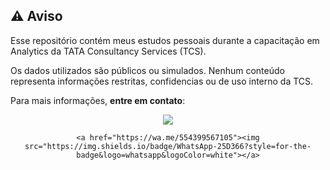 <h2>⚠️ Aviso</h2>

<p>Esse repositório contém meus estudos pessoais durante a capacitação em Analytics da TATA Consultancy Services (TCS).</p>

<p>Os dados utilizados são públicos ou simulados. Nenhum conteúdo representa informações restritas, confidencias ou de uso interno da TCS.</p>

<p>Para mais informações, <strong>entre em contato</strong>:</p>

<div align="center">
    <a href="mailto:ti.matheus.v.n@gmail.com"><img src="https://img.shields.io/badge/Gmail-D14836?style=for-the-badge&logo=gmail&logoColor=white"></a>
    
    <a href="https://wa.me/554399567105"><img src="https://img.shields.io/badge/WhatsApp-25D366?style=for-the-badge&logo=whatsapp&logoColor=white"></a>
</div>


